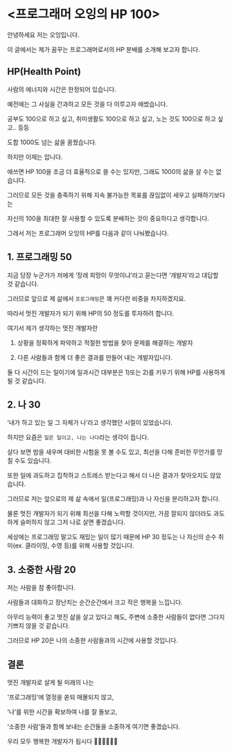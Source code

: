 # <프로그래머 오잉의 HP 100>

안녕하세요 저는 오잉입니다.

이 글에서는 제가 꿈꾸는 프로그래머로서의 HP 분배를 소개해 보고자 합니다.

## HP(Health Point)

사람의 에너지와 시간은 한정되어 있습니다.

예전에는 그 사실을 간과하고 모든 것을 다 이루고자 애썼습니다.

공부도 100으로 하고 싶고, 취미생활도 100으로 하고 싶고, 노는 것도 100으로 하고 싶고.. 등등

도합 1000도 넘는 삶을 꿈꿨습니다.

하지만 이제는 압니다.

애쓰면 HP 100을 조금 더 효율적으로 쓸 수는 있지만, 그래도 1000의 삶을 살 수는 없습니다.

그러므로 모든 것을 충족하기 위해 지속 불가능한 목표를 끊임없이 세우고 실패하기보다는

자신의 100을 최대한 잘 사용할 수 있도록 분배하는 것이 중요하다고 생각합니다.

그래서 저는 프로그래머 오잉의 HP를 다음과 같이 나눠봤습니다.

## 1. 프로그래밍 50

지금 당장 누군가가 저에게 ‘장래 희망이 무엇이냐’라고 묻는다면 ‘개발자’라고 대답할 것 같습니다.

그러므로 앞으로 제 삶에서 `프로그래밍`은 꽤 커다란 비중을 차지하겠지요.

따라서 멋진 개발자가 되기 위해 HP의 50 정도를 투자하려 합니다.

여기서 제가 생각하는 멋진 개발자란

1. 상황을 정확하게 파악하고 적절한 방법을 찾아 문제를 해결하는 개발자

2. 다른 사람들과 함께 더 좋은 결과를 만들어 내는 개발자입니다.

둘 다 시간이 드는 일이기에 일과시간 대부분은 1)또는 2)를 키우기 위해 HP를 사용하게 될 것 같습니다.

## 2. 나 30

‘내가 하고 있는 일 그 자체가 나’라고 생각했던 시절이 있었습니다.

하지만 요즘은 `일은 일이고, 나는 나다`라는 생각이 듭니다.

살다 보면 밤을 새우며 대비한 시험을 못 볼 수도 있고, 최선을 다해 준비한 무언가를 망칠 수도 있습니다.

또한 일에 과도하고 집착하고 스트레스 받는다고 해서 더 나은 결과가 찾아오지도 않았습니다.

그러므로 저는 앞으로의 제 삶 속에서 일(프로그래밍)과 나 자신을 분리하고자 합니다.

물론 멋진 개발자가 되기 위해 최선을 다해 노력할 것이지만, 가끔 잘되지 않더라도 과도하게 슬퍼하지 않고 그저 나로 살면 좋겠습니다.

세상에는 프로그래밍 말고도 재밌는 일이 많기 때문에 HP 30 정도는 나 자신의 순수 취미(ex. 클라이밍, 수영 등)를 위해 사용할 것입니다.

## 3. 소중한 사람 20

저는 사람을 참 좋아합니다.

사람들과 대화하고 장난치는 순간순간에서 크고 작은 행복을 느낍니다.

아무리 능력이 좋고 멋진 삶을 살고 있다고 해도, 주변에 소중한 사람들이 없다면 그다지 기쁘지 않을 것 같습니다.

그러므로 HP 20은 나의 소중한 사람들과의 시간에 사용할 것입니다.

## 결론

멋진 개발자로 살게 될 미래의 나는

‘프로그래밍’에 열정을 쏟되 매몰되지 않고,

‘나’를 위한 시간을 확보하여 나를 잘 돌보고,

‘소중한 사람’들과 함께 보내는 순간들을 소중하게 여기면 좋겠습니다.

우리 모두 행복한 개발자가 됩시다 👩‍🎤🧑‍🎤👨‍🎤

